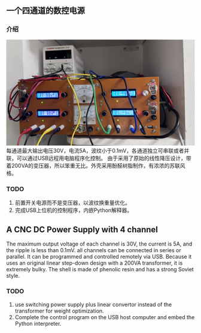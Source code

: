 ## 一个四通道的数控电源 ##
### 介绍 ###
![完成图](<Doc/Design/assets/IMG_5843.jpeg>)
每通道最大输出电压30V，电流5A，波纹小于0.1mV，各通道独立可串联或者并联，可以通过USB远程用电脑程序化控制。
由于采用了原始的线性降压设计，带着200VA的变压器，所以笨重无比。外壳采用酚醛树脂制作，有浓浓的苏联风格。

### TODO ###
1. 前置开关电源而不是变压器，以波纹换重量优化。
2. 完成USB上位机的控制程序，内嵌Python解释器。

## A CNC DC Power Supply with 4 channel ##
The maximum output voltage of each channel is 30V, the current is 5A, and the ripple is less than 0.1mV. all channels can be connected in series or parallel.
It can be programmed and controlled remotely via USB.
Because it uses an original linear step-down design with a 200VA transformer, it is extremely bulky. The shell is made of phenolic resin and has a strong Soviet style.

### TODO ###
1. use switching power supply plus linear convertor instead of the transformer for weight optimization.
2. Complete the control program on the USB host computer and embed the Python interpreter.
